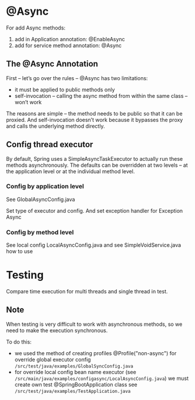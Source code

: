 # @Async

For add Async methods:
1. add in Application annotation: @EnableAsync
2. add for service method annotation: @Async

## The @Async Annotation
First – let’s go over the rules – @Async has two limitations:
* it must be applied to public methods only
* self-invocation – calling the async method from within the same class – won’t work

The reasons are simple – the method needs to be public so that it can be proxied. And self-invocation doesn’t work because it bypasses the proxy and calls the underlying method directly.

## Config thread executor

By default, Spring uses a SimpleAsyncTaskExecutor to actually run these methods asynchronously. The defaults can be overridden at two levels – at the application level or at the individual method level.

### Config by application level

See GlobalAsyncConfig.java

Set type of executor and config. And set exception handler for Exception Async

### Config by method level

See local config LocalAsyncConfig.java and see SimpleVoidService.java how to use

# Testing

Compare time execution for multi threads and single thread in test.

## Note

When testing is very difficult to work with asynchronous methods, so we need to make the execution synchronous. 

To do this:
* we used the method of creating profiles @Profile("non-async") for override global executor config `/src/test/java/examples/GlobalSyncConfig.java`
* for override local config bean name executor (see `/src/main/java/examples/configasync/LocalAsyncConfig.java`) we must create own test @SpringBootApplication class see `/src/test/java/examples/TestApplication.java`

